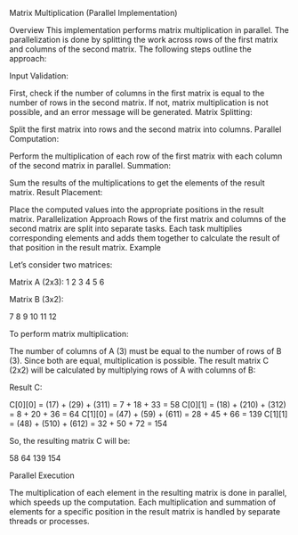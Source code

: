 Matrix Multiplication (Parallel Implementation)

Overview This implementation performs matrix multiplication in parallel. The parallelization is done by splitting the work across rows of the first matrix and columns of the second matrix. The following steps outline the approach:

Input Validation:

First, check if the number of columns in the first matrix is equal to the number of rows in the second matrix. If not, matrix multiplication is not possible, and an error message will be generated.
Matrix Splitting:

Split the first matrix into rows and the second matrix into columns.
Parallel Computation:

Perform the multiplication of each row of the first matrix with each column of the second matrix in parallel.
Summation:

Sum the results of the multiplications to get the elements of the result matrix.
Result Placement:

Place the computed values into the appropriate positions in the result matrix.
Parallelization Approach
Rows of the first matrix and columns of the second matrix are split into separate tasks.
Each task multiplies corresponding elements and adds them together to calculate the result of that position in the result matrix.
Example

Let’s consider two matrices:

Matrix A (2x3): 1 2 3 4 5 6

Matrix B (3x2):

7 8 9 10 11 12

To perform matrix multiplication:

The number of columns of A (3) must be equal to the number of rows of B (3). Since both are equal, multiplication is possible.
The result matrix C (2x2) will be calculated by multiplying rows of A with columns of B:

Result C:

C[0][0] = (17) + (29) + (311) = 7 + 18 + 33 = 58 C[0][1] = (18) + (210) + (312) = 8 + 20 + 36 = 64 C[1][0] = (47) + (59) + (611) = 28 + 45 + 66 = 139 C[1][1] = (48) + (510) + (612) = 32 + 50 + 72 = 154

So, the resulting matrix C will be:

58 64 139 154

Parallel Execution

The multiplication of each element in the resulting matrix is done in parallel, which speeds up the computation. Each multiplication and summation of elements for a specific position in the result matrix is handled by separate threads or processes.